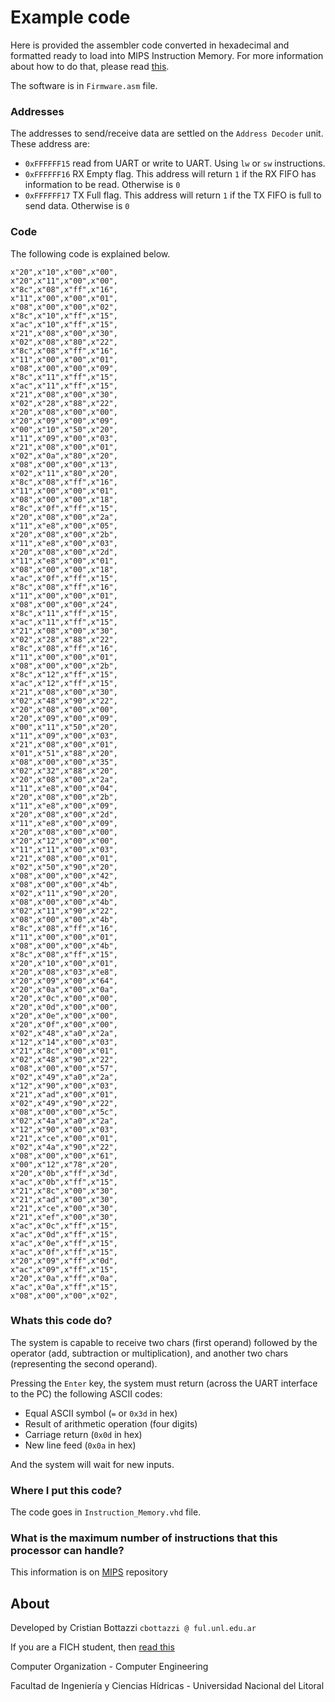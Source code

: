# Example code
Here is provided the assembler code converted in hexadecimal and formatted ready to load into MIPS Instruction Memory.
For more information about how to do that, please read [this][mips].

The software is in `Firmware.asm` file.

### Addresses
The addresses to send/receive data are settled on the `Address Decoder` unit. These address are:
  * `0xFFFFFF15` read from UART or write to UART. Using `lw` or `sw` instructions.
  * `0xFFFFFF16` RX Empty flag. This address will return `1` if the RX FIFO has information to be read. Otherwise is `0`
  * `0xFFFFFF17` TX Full flag. This address will return `1` if the TX FIFO is full to send data. Otherwise is `0`

### Code
The following code is explained below.

```hexadecimal
x"20",x"10",x"00",x"00",
x"20",x"11",x"00",x"00",
x"8c",x"08",x"ff",x"16",
x"11",x"00",x"00",x"01",
x"08",x"00",x"00",x"02",
x"8c",x"10",x"ff",x"15",
x"ac",x"10",x"ff",x"15",
x"21",x"08",x"00",x"30",
x"02",x"08",x"80",x"22",
x"8c",x"08",x"ff",x"16",
x"11",x"00",x"00",x"01",
x"08",x"00",x"00",x"09",
x"8c",x"11",x"ff",x"15",
x"ac",x"11",x"ff",x"15",
x"21",x"08",x"00",x"30",
x"02",x"28",x"88",x"22",
x"20",x"08",x"00",x"00",
x"20",x"09",x"00",x"09",
x"00",x"10",x"50",x"20",
x"11",x"09",x"00",x"03",
x"21",x"08",x"00",x"01",
x"02",x"0a",x"80",x"20",
x"08",x"00",x"00",x"13",
x"02",x"11",x"80",x"20",
x"8c",x"08",x"ff",x"16",
x"11",x"00",x"00",x"01",
x"08",x"00",x"00",x"18",
x"8c",x"0f",x"ff",x"15",
x"20",x"08",x"00",x"2a",
x"11",x"e8",x"00",x"05",
x"20",x"08",x"00",x"2b",
x"11",x"e8",x"00",x"03",
x"20",x"08",x"00",x"2d",
x"11",x"e8",x"00",x"01",
x"08",x"00",x"00",x"18",
x"ac",x"0f",x"ff",x"15",
x"8c",x"08",x"ff",x"16",
x"11",x"00",x"00",x"01",
x"08",x"00",x"00",x"24",
x"8c",x"11",x"ff",x"15",
x"ac",x"11",x"ff",x"15",
x"21",x"08",x"00",x"30",
x"02",x"28",x"88",x"22",
x"8c",x"08",x"ff",x"16",
x"11",x"00",x"00",x"01",
x"08",x"00",x"00",x"2b",
x"8c",x"12",x"ff",x"15",
x"ac",x"12",x"ff",x"15",
x"21",x"08",x"00",x"30",
x"02",x"48",x"90",x"22",
x"20",x"08",x"00",x"00",
x"20",x"09",x"00",x"09",
x"00",x"11",x"50",x"20",
x"11",x"09",x"00",x"03",
x"21",x"08",x"00",x"01",
x"01",x"51",x"88",x"20",
x"08",x"00",x"00",x"35",
x"02",x"32",x"88",x"20",
x"20",x"08",x"00",x"2a",
x"11",x"e8",x"00",x"04",
x"20",x"08",x"00",x"2b",
x"11",x"e8",x"00",x"09",
x"20",x"08",x"00",x"2d",
x"11",x"e8",x"00",x"09",
x"20",x"08",x"00",x"00",
x"20",x"12",x"00",x"00",
x"11",x"11",x"00",x"03",
x"21",x"08",x"00",x"01",
x"02",x"50",x"90",x"20",
x"08",x"00",x"00",x"42",
x"08",x"00",x"00",x"4b",
x"02",x"11",x"90",x"20",
x"08",x"00",x"00",x"4b",
x"02",x"11",x"90",x"22",
x"08",x"00",x"00",x"4b",
x"8c",x"08",x"ff",x"16",
x"11",x"00",x"00",x"01",
x"08",x"00",x"00",x"4b",
x"8c",x"08",x"ff",x"15",
x"20",x"10",x"00",x"01",
x"20",x"08",x"03",x"e8",
x"20",x"09",x"00",x"64",
x"20",x"0a",x"00",x"0a",
x"20",x"0c",x"00",x"00",
x"20",x"0d",x"00",x"00",
x"20",x"0e",x"00",x"00",
x"20",x"0f",x"00",x"00",
x"02",x"48",x"a0",x"2a",
x"12",x"14",x"00",x"03",
x"21",x"8c",x"00",x"01",
x"02",x"48",x"90",x"22",
x"08",x"00",x"00",x"57",
x"02",x"49",x"a0",x"2a",
x"12",x"90",x"00",x"03",
x"21",x"ad",x"00",x"01",
x"02",x"49",x"90",x"22",
x"08",x"00",x"00",x"5c",
x"02",x"4a",x"a0",x"2a",
x"12",x"90",x"00",x"03",
x"21",x"ce",x"00",x"01",
x"02",x"4a",x"90",x"22",
x"08",x"00",x"00",x"61",
x"00",x"12",x"78",x"20",
x"20",x"0b",x"ff",x"3d",
x"ac",x"0b",x"ff",x"15",
x"21",x"8c",x"00",x"30",
x"21",x"ad",x"00",x"30",
x"21",x"ce",x"00",x"30",
x"21",x"ef",x"00",x"30",
x"ac",x"0c",x"ff",x"15",
x"ac",x"0d",x"ff",x"15",
x"ac",x"0e",x"ff",x"15",
x"ac",x"0f",x"ff",x"15",
x"20",x"09",x"ff",x"0d",
x"ac",x"09",x"ff",x"15",
x"20",x"0a",x"ff",x"0a",
x"ac",x"0a",x"ff",x"15",
x"08",x"00",x"00",x"02",
```


### Whats this code do?
The system is capable to receive two chars (first operand) followed by the operator (add, subtraction or multiplication), and another two chars (representing the second operand).

Pressing the `Enter` key, the system must return (across the UART interface to the PC) the following ASCII codes:
  - Equal ASCII symbol (`=` or `0x3d` in hex)
  - Result of arithmetic operation (four digits)
  - Carriage return (`0x0d` in hex)
  - New line feed (`0x0a` in hex)

And the system will wait for new inputs.

### Where I put this code?
The code goes in `Instruction_Memory.vhd` file.

### What is the maximum number of instructions that this processor can handle?
This information is on [MIPS] repository


About
----
Developed by Cristian Bottazzi  `cbottazzi @ ful.unl.edu.ar`

If you are a FICH student, then [read this][fich]

Computer Organization - Computer Engineering

Facultad de Ingeniería y Ciencias Hídricas - Universidad Nacional del Litoral


[//]: # (These are reference links used in the body of this note and get stripped out when the markdown processor does its job. There is no need to format nicely because it shouldn't be seen. Thanks SO - http://stackoverflow.com/questions/4823468/store-comments-in-markdown-syntax)


   [digilent]: <https://reference.digilentinc.com/_media/basys2:basys2_rm.pdf>
   [fpga]: <https://en.wikipedia.org/wiki/Field-programmable_gate_array>
   [xilinx]: <https://www.xilinx.com/products/design-tools/ise-design-suite/ise-webpack.html>
   [mars]: <http://courses.missouristate.edu/kenvollmar/mars/>
   [fich]: <http://github.com/cristian1604/mips/blob/master/img/FICH_note.md>
   [mips]: <http://github.com/cristian1604/mips>
